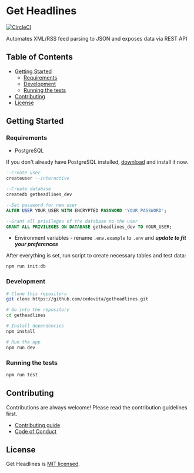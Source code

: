 # Get Headlines

[![CircleCI](https://circleci.com/gh/cedevita/getheadlines/tree/master.svg?style=svg)](https://circleci.com/gh/cedevita/getheadlines/tree/master)

Automates XML/RSS feed parsing to JSON and exposes data via REST API

## Table of Contents
- [Getting Started](#getting-started)
	- [Requirements](#requirements)
	- [Development](#development)
	- [Running the tests](#running-the-tests)
- [Contributing](#contributing)
- [License](#license)


## Getting Started

### Requirements

- PostgreSQL

If you don't already have PostgreSQL installed, [download](https://www.postgresql.org/download/) and install it now.

```sql
--Create user
createuser --interactive

--Create database
createdb getheadlines_dev

--Set password for new user
ALTER USER YOUR_USER WITH ENCRYPTED PASSWORD 'YOUR_PASSWORD';

--Grant all privileges of the database to the user
GRANT ALL PRIVILEGES ON DATABASE getheadlines_dev TO YOUR_USER;
```

- Environment variables - rename `.env.example` to `.env` and ***update to fit your preferences***

After everything is set, run script to create necessary tables and test data:
```bash
npm run init:db
```

### Development

```bash
# Clone this repository
git clone https://github.com/cedevita/getheadlines.git

# Go into the repository
cd getheadlines

# Install dependencies
npm install

# Run the app
npm run dev
```

### Running the tests

```bash
npm run test
```

## Contributing

Contributions are always welcome! Please read the contribution guidelines first.
- [Contributing guide](.github/CONTRIBUTING.md)
- [Code of Conduct](.github/CODE_OF_CONDUCT.md)

## License

Get Headlines is [MIT licensed](.github/LICENSE.md).

